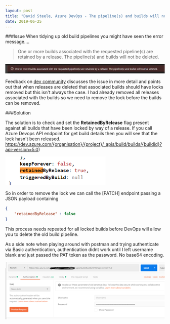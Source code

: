 ```yaml
---
layout: post
title: "David Steele, Azure DevOps - The pipeline(s) and builds will not be deleted"
date: 2019-06-25
---
```


###Issue
When tidying up old build pipelines you might have seen the error message....
>One or more builds associated with the requested pipeline(s) are retained by a release. The pipeline(s) and builds will not be deleted.

![One or more builds associated with the requested pipeline(s) are retained by a release. The pipeline(s) and builds will not be deleted.](2019-06-25-1.PNG)

Feedback on [dev community](https://developercommunity.visualstudio.com/content/problem/442784/one-or-more-builds-associated-with-the-requested-p.html) discusses the issue in more detail and points out that when releases are deleted that associated builds should have locks removed but this isn't always the case.  I had already removed all releases associated with the builds so we need to remove the lock before the builds can be removed.


###Solution

The solution is to check and set the **RetainedByRelease** flag present against all builds that have been locked by way of a release.
If you call Azure Devops API endpoint for get build details then you will see that the lock hasn't been released. 
https://dev.azure.com/{organisation}/{project}/_apis/build/builds/{buildid}?api-version=5.0) 


![](2019-06-25-4.PNG)


So in order to remove the lock we can call the [PATCH] endpoint passing a JSON payload containing 
```json
{
    "retainedByRelease" : false
}
```
This process needs repeated for all locked builds before DevOps will allow you to delete the old build pipeline. 

As a side note when playing around with postman and trying authenticate via Basic authentication, authentication didnt work until I left username blank and just passed the PAT token as the password.  No base64 encoding.

![](2019-06-25-5.PNG)
